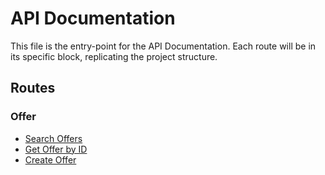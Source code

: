 # API Documentation

This file is the entry-point for the API Documentation. Each route will be in its specific block, replicating the project structure.

## Routes

### Offer

* [Search Offers](offer/search.md)
* [Get Offer by ID](offer/get.md)
* [Create Offer](offer/create.md)
